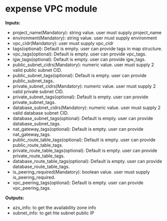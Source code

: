 # expense VPC module

**Inputs:**
* project_name(Mandatory): string value. user must supply project_name
* environment(Mandatory): string value. user must supply environment
* vpc_cidr(Mandatory): user must supply vpc_cidr
* tags(optional): Default is empty. user can provide tags in map structure.
* vpc_tags(optional): Default is empty. user can provide vpc_tags.
* igw_tags(optional): Default is empty. user can provide igw_tags.
* public_subnet_cidrs(Mandatory): numeric value. user must supply 2 valid public subnet CID.
* public_subnet_tags(optional): Default is empty. user can provide public_subnet_tags.
* private_subnet_cidrs(Mandatory): numeric value. user must supply 2 valid private subnet CID.
* private_subnet_tags(optional): Default is empty. user can provide private_subnet_tags.
* database_subnet_cidrs(Mandatory): numeric value. user must supply 2 valid database subnet CID.
* database_subnet_tags(optional): Default is empty. user can provide database_subnet_tags.
* nat_gateway_tags(optional): Default is empty. user can provide nat_gateway_tags.
* public_route_table_tags(optional): Default is empty. user can provide public_route_table_tags.
* private_route_table_tags(optional): Default is empty. user can provide private_route_table_tags.
* database_route_table_tags(optional): Default is empty. user can provide database_route_table_tags.
* is_peering_required(Mandatory): boolean value. user must supply is_peering_required.
* vpc_peering_tags(optional): Default is empty. user can provide vpc_peering_tags.

**Outputs:**
* azs_info: to get the availability zone info
* subnet_info: to get hte subnet public IP

